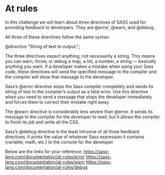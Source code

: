 # At rules

In this challenge we will learn about three directives of SASS used for providing feedback to developers. They are @error, @warn, and @debug. 

All three of these directives follow the same syntax:

@directive "String of text to output.";

The three directives expect anything, not necessarily a string. This means you can warn, throw, 
or debug a map, a list, a number, a string — basically anything you want. 
If a developer makes a mistake when using your Sass code, these directives will 
send the specified message to the compiler and the compiler will show that message to the developer. 


Sass’s @error directive stops the Sass compiler completely and sends its string of text to the compiler’s
output as a fatal error. Use this directive when you need to send a message that stops the developer 
immediately and forces them to correct their mistake right away.


The @warn directive is considerably less severe than @error. It sends its 
message to the compiler for the developer to read, but it allows the compiler 
to finish its job and write all the CSS. 



Sass’s @debug directive is the least intrusive of all three feedback directives.
It prints the value of whatever Sass expression it contains (variable, math, etc.) 
to the console for the developer. 


Below are the links for your reference:
https://sass-lang.com/documentation/at-rules/error
https://sass-lang.com/documentation/at-rules/warn
https://sass-lang.com/documentation/at-rules/debug

